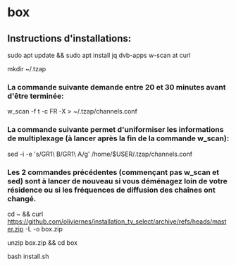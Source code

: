 # box

## Instructions d'installations:

sudo apt update && sudo apt install jq dvb-apps w-scan at curl

mkdir ~/.tzap

### La commande suivante demande entre 20 et 30 minutes avant d'être terminée:
w_scan -f t -c FR -X > ~/.tzap/channels.conf

### La commande suivante permet d'uniformiser les informations de multiplexage (à lancer après la fin de la commande w_scan):
sed -i -e 's/GR1\ B/GR1\ A/g' /home/$USER/.tzap/channels.conf

### Les 2 commandes précédentes (commençant pas w_scan et sed) sont à lancer de nouveau si vous déménagez loin de votre résidence ou si les fréquences de diffusion des chaînes ont changé.

cd ~ && curl https://github.com/oliviernes/installation_tv_select/archive/refs/heads/master.zip -L -o box.zip

unzip box.zip && cd box

bash install.sh
